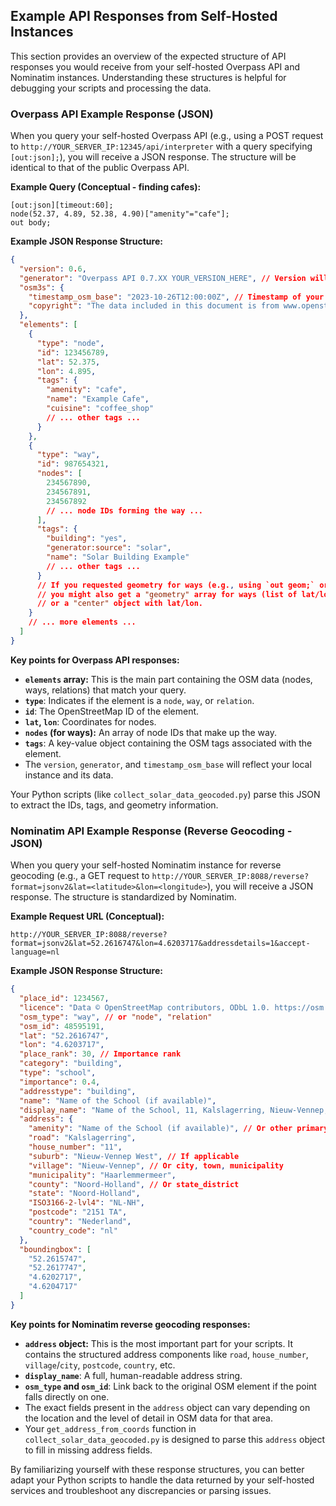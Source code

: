 ## Example API Responses from Self-Hosted Instances

This section provides an overview of the expected structure of API responses you would receive from your self-hosted Overpass API and Nominatim instances. Understanding these structures is helpful for debugging your scripts and processing the data.

### Overpass API Example Response (JSON)

When you query your self-hosted Overpass API (e.g., using a POST request to `http://YOUR_SERVER_IP:12345/api/interpreter` with a query specifying `[out:json];`), you will receive a JSON response. The structure will be identical to that of the public Overpass API.

**Example Query (Conceptual - finding cafes):**

```
[out:json][timeout:60];
node(52.37, 4.89, 52.38, 4.90)["amenity"="cafe"];
out body;
```

**Example JSON Response Structure:**

```json
{
  "version": 0.6,
  "generator": "Overpass API 0.7.XX YOUR_VERSION_HERE", // Version will reflect your instance
  "osm3s": {
    "timestamp_osm_base": "2023-10-26T12:00:00Z", // Timestamp of your OSM data
    "copyright": "The data included in this document is from www.openstreetmap.org. The data is made available under ODbL."
  },
  "elements": [
    {
      "type": "node",
      "id": 123456789,
      "lat": 52.375,
      "lon": 4.895,
      "tags": {
        "amenity": "cafe",
        "name": "Example Cafe",
        "cuisine": "coffee_shop"
        // ... other tags ...
      }
    },
    {
      "type": "way",
      "id": 987654321,
      "nodes": [
        234567890,
        234567891,
        234567892
        // ... node IDs forming the way ...
      ],
      "tags": {
        "building": "yes",
        "generator:source": "solar",
        "name": "Solar Building Example"
        // ... other tags ...
      }
      // If you requested geometry for ways (e.g., using `out geom;` or `out center;`)
      // you might also get a "geometry" array for ways (list of lat/lon for nodes)
      // or a "center" object with lat/lon.
    }
    // ... more elements ...
  ]
}
```

**Key points for Overpass API responses:**

*   **`elements` array:** This is the main part containing the OSM data (nodes, ways, relations) that match your query.
*   **`type`**: Indicates if the element is a `node`, `way`, or `relation`.
*   **`id`**: The OpenStreetMap ID of the element.
*   **`lat`, `lon`**: Coordinates for nodes.
*   **`nodes` (for ways):** An array of node IDs that make up the way.
*   **`tags`**: A key-value object containing the OSM tags associated with the element.
*   The `version`, `generator`, and `timestamp_osm_base` will reflect your local instance and its data.

Your Python scripts (like `collect_solar_data_geocoded.py`) parse this JSON to extract the IDs, tags, and geometry information.

### Nominatim API Example Response (Reverse Geocoding - JSON)

When you query your self-hosted Nominatim instance for reverse geocoding (e.g., a GET request to `http://YOUR_SERVER_IP:8088/reverse?format=jsonv2&lat=<latitude>&lon=<longitude>`), you will receive a JSON response. The structure is standardized by Nominatim.

**Example Request URL (Conceptual):**

`http://YOUR_SERVER_IP:8088/reverse?format=jsonv2&lat=52.2616747&lon=4.6203717&addressdetails=1&accept-language=nl`

**Example JSON Response Structure:**

```json
{
  "place_id": 1234567,
  "licence": "Data © OpenStreetMap contributors, ODbL 1.0. https://osm.org/copyright",
  "osm_type": "way", // or "node", "relation"
  "osm_id": 48595191,
  "lat": "52.2616747",
  "lon": "4.6203717",
  "place_rank": 30, // Importance rank
  "category": "building",
  "type": "school",
  "importance": 0.4,
  "addresstype": "building",
  "name": "Name of the School (if available)",
  "display_name": "Name of the School, 11, Kalslagerring, Nieuw-Vennep, Haarlemmermeer, Noord-Holland, Nederland, 2151 TA, Nederland",
  "address": {
    "amenity": "Name of the School (if available)", // Or other primary feature name
    "road": "Kalslagerring",
    "house_number": "11",
    "suburb": "Nieuw-Vennep West", // If applicable
    "village": "Nieuw-Vennep", // Or city, town, municipality
    "municipality": "Haarlemmermeer",
    "county": "Noord-Holland", // Or state_district
    "state": "Noord-Holland",
    "ISO3166-2-lvl4": "NL-NH",
    "postcode": "2151 TA",
    "country": "Nederland",
    "country_code": "nl"
  },
  "boundingbox": [
    "52.2615747",
    "52.2617747",
    "4.6202717",
    "4.6204717"
  ]
}
```

**Key points for Nominatim reverse geocoding responses:**

*   **`address` object:** This is the most important part for your scripts. It contains the structured address components like `road`, `house_number`, `village`/`city`, `postcode`, `country`, etc.
*   **`display_name`**: A full, human-readable address string.
*   **`osm_type` and `osm_id`**: Link back to the original OSM element if the point falls directly on one.
*   The exact fields present in the `address` object can vary depending on the location and the level of detail in OSM data for that area.
*   Your `get_address_from_coords` function in `collect_solar_data_geocoded.py` is designed to parse this `address` object to fill in missing address fields.

By familiarizing yourself with these response structures, you can better adapt your Python scripts to handle the data returned by your self-hosted services and troubleshoot any discrepancies or parsing issues.
